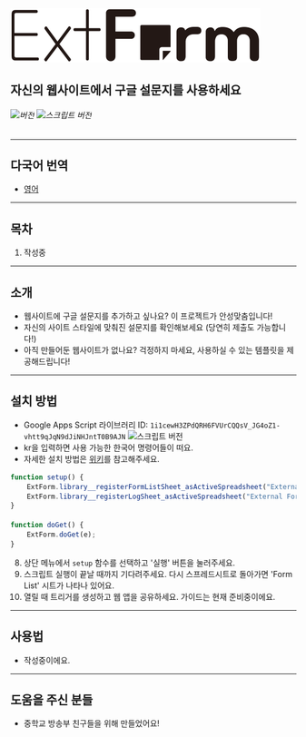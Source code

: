 ![ExtForm](logo.svg)
## 자신의 웹사이트에서 구글 설문지를 사용하세요
###### ![버전](https://img.shields.io/badge/버전-1.0.1-informational) ![스크립트 버전](https://img.shields.io/badge/스크립트%20버전-61-brightgreen)
---
## 다국어 번역
* [영어](README.md)

---
## 목차
1. 작성중

---
## 소개
* 웹사이트에 구글 설문지를 추가하고 싶나요? 이 프로젝트가 안성맞춤입니다!
* 자신의 사이트 스타일에 맞춰진 설문지를 확인해보세요 (당연히 제출도 가능합니다!)
* 아직 만들어둔 웹사이트가 없나요? 걱정하지 마세요, 사용하실 수 있는 템플릿을 제공해드립니다!

---
## 설치 방법
* Google Apps Script 라이브러리 ID: `1i1cewH3ZPdQRH6FVUrCQQsV_JG4oZ1-vhtt9qJqN9dJiNHJntT0B9AJN` ![스크립트 버전](https://img.shields.io/badge/스크립트--버전-61-informational)
* kr을 입력하면 사용 가능한 한국어 명령어들이 떠요.
* 자세한 설치 방법은 [위키](https://github.com/ExtForm/ExtForm/wiki)를 참고해주세요.

```js
function setup() {
    ExtForm.library__registerFormListSheet_asActiveSpreadsheet("External Form List");
    ExtForm.library__registerLogSheet_asActiveSpreadsheet("External Form Log");
}

function doGet() {
    ExtForm.doGet(e);
}
```
8. 상단 메뉴에서 `setup` 함수를 선택하고 '실행' 버튼을 눌러주세요.
9. 스크립트 실행이 끝날 때까지 기다려주세요. 다시 스프레드시트로 돌아가면 'Form List' 시트가 나타나 있어요.
10. 열릴 때 트리거를 생성하고 웹 앱을 공유하세요. 가이드는 현재 준비중이에요.

---
## 사용법
* 작성중이에요.

---
## 도움을 주신 분들
* 중학교 방송부 친구들을 위해 만들었어요!
